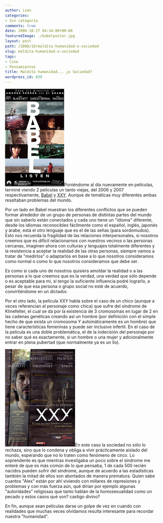 ```yaml
---
author: ivan
categories:
- Sin categoría
comments: true
date: 2008-10-27 04:34:00+00:00
featuredImage: ./babelposter.jpg
layout: post
path: /2008/10/maldita-humanidad-o-sociedad
slug: maldita-humanidad-o-sociedad
tags:
- Cine
- Pensamientos
title: Maldita humanidad... ¿o Sociedad?
wordpress_id: 839
---
```


[![](./babelposter.jpg)](https://2.bp.blogspot.com/_T2UWuNJg3dQ/SQUMsS6pqHI/AAAAAAAABIg/TfXJfNMId-s/s1600-h/babelposter.jpg)Poniéndome al día nuevamente en películas, terminé viendo 2 películas un tanto viejas, del 2006 y 2007 respectivamente, [Babel](https://www.imdb.com/title/tt0449467/) y [XXY](https://www.imdb.com/title/tt0995829/). Aunque de temáticas muy diferentes ambas resaltaban problemas del mundo.

Por un lado en Babel muestran los diferentes conflictos que se pueden formar alrededor de un grupo de personas de distintas partes del mundo que sin saberlo están conectados y cada uno tiene un "idioma" diferente, desde los idiomas reconocibles fácilmente como el español, inglés, japonés y árabe, está el otro lenguaje que es el de las señas (para sordomudos). Esto nos recuerda la fragilidad de las relaciones interpersonales, si nosotros creemos que es difícil relacionarnos con nuestros vecinos o las personas cercanas, imaginen ahora con culturas y lenguajes totalmente diferentes y la resistencia a aceptar la realidad de las otras personas, siempre vamos a tratar de "medirlos" o adaptarlos en base a lo que nosotros consideramos como normal o como lo que nosotros consideramos que debe ser.

Es como si cada uno de nosotros quisiera amoldar la realidad o a las personas a lo que creemos que es la verdad, una verdad que sólo depende o es aceptable para mi, si tengo la suficiente influencia podré lograrlo, a pesar de que esa persona o grupo social no esté de acuerdo, convirtiéndome en un dictador.

Por el otro lado, la película XXY habla sobre el caso de un chico (aunque a veces referencian al personaje como chica) que sufre del síndrome de Klinefelter, el cual se da por la existencia de 3 cromosomas en lugar de 2 en las cadenas genéticas creando así un hombre (por definición con el simple hecho de que exista un cromosoma Y automáticamente es un hombre) que tiene características femeninas y puede ser inclusive infertil. En el caso de la película es una doble problemática, el de la indecisión del personaje por no saber qué es exactamente, si un hombre o una mujer y adicionalmente entrar en plena pubertad (que normalmente ya es un lío).

[![](./xxyv.jpg)](https://4.bp.blogspot.com/_T2UWuNJg3dQ/SQUNEWnf_UI/AAAAAAAABIo/HK6w5GJ2mcA/s1600-h/xxyv.jpg)En este caso la sociedad no sólo lo rechaza, sino que lo condena y obliga a vivir prácticamente aislado del mundo, esperando que no lo traten como fenómeno de circo. Lo soprendente es que mientras investigaba un poco sobre el síndrome me enteré de que es más común de lo que pensaba, 1 de cada 500 recién nacidos pueden sufrir del síndrome, aunque de acuerdo a las estadísticas también la mitad de ellos son abortados de manera prematura. Quien sabe cuantos "Alex" están por ahí viviendo con millares de represiones y problemas y con más fuerza aún, qué dirían por ejemplo algunas "autoridades" religiosas que tanto hablan de la homosexualidad como un pecado y estos casos qué son? castigo divino?

En fin, aunque sean películas darse un golpe de vez en cuando con realidades que muchas veces olvidamos resulta interesante para recordar nuestra "humanidad".
